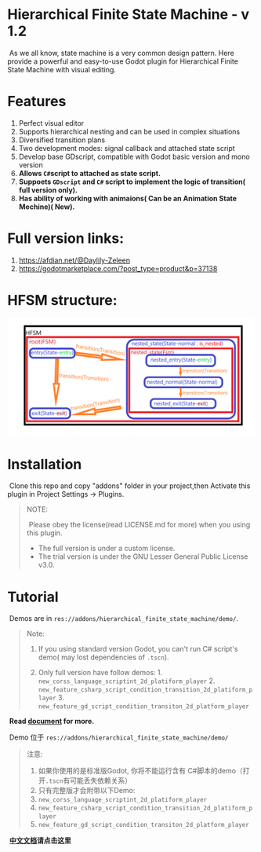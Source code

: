 # Hierarchical Finite State Machine - v 1.2

​		As we all know, state machine is a very common design pattern. Here provide a powerful and easy-to-use Godot plugin for Hierarchical Finite State Machine with visual editing.

# Features

1. Perfect visual editor
2. Supports hierarchical nesting and can be used in complex situations
3. Diversified transition plans 
4. Two development modes: signal callback and attached state script
5. Develop base GDscript, compatible with Godot basic version and mono version
6. **Allows `C#`script to attached as state script.**
7. **Suppoets `GDscript` and `C#` script to implement the logic of transition( full version only).**
8. **Has ability of working with animaions( Can be an Animation State Mechine)( New).**


# Full version links:
  1. https://afdian.net/@Daylily-Zeleen
  2. https://godotmarketplace.com/?post_type=product&p=37138   

# HFSM structure:

![](DOCUMENT.assets/strusture.png)

# Installation

​		Clone this repo and copy "addons" folder in your project,then Activate this plugin in Project Settings -> Plugins.

> NOTE:
>
> ​		Please obey the license(read LICENSE.md for more) when you using this plugin.
>
> + The full version is under a custom license.
> + The trial version is under the GNU Lesser General Public License v3.0.
>
# Tutorial

​	Demos are in `res://addons/hierarchical_finite_state_machine/demo/`.

> Note:
>
> 1. If you using standard version Godot, you can't run C# script's demo( may lost dependencies of `.tscn`).
>
>  	2. Only full version have follow demos:
>           	1. `new_corss_language_scriptint_2d_platiform_player`
>           	2. `new_feature_csharp_script_condition_transition_2d_platiform_player`
>           	3. `new_feature_gd_script_condition_transiton_2d_platform_player`

​		**Read [document](Document_en.md) for more.**



​	Demo 位于 `res://addons/hierarchical_finite_state_machine/demo/`

> 注意:
>
>  	1. 如果你使用的是标准版Godot, 你将不能运行含有 C#脚本的demo（打开`.tscn`有可能丢失依赖关系）
>  	2. 只有完整版才会附带以下Demo:
>  	 1. `new_corss_language_scriptint_2d_platiform_player`
>  	 2. `new_feature_csharp_script_condition_transition_2d_platiform_player`
>  	 3. `new_feature_gd_script_condition_transiton_2d_platform_player`

​		**[中文文档](Document_cn.md)请点击这里**





